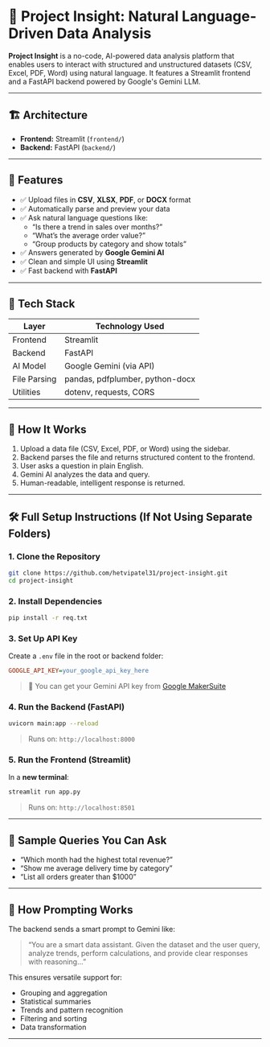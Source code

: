 # 🧠 Project Insight: Natural Language-Driven Data Analysis

**Project Insight** is a no-code, AI-powered data analysis platform that enables users to interact with structured and unstructured datasets (CSV, Excel, PDF, Word) using natural language. It features a Streamlit frontend and a FastAPI backend powered by Google's Gemini LLM.

---

## 🏗️ Architecture

- **Frontend:** Streamlit (`frontend/`)
- **Backend:** FastAPI (`backend/`)

---

## 🚀 Features

- ✅ Upload files in **CSV**, **XLSX**, **PDF**, or **DOCX** format  
- ✅ Automatically parse and preview your data  
- ✅ Ask natural language questions like:  
  - “Is there a trend in sales over months?”  
  - “What’s the average order value?”  
  - “Group products by category and show totals”  
- ✅ Answers generated by **Google Gemini AI**  
- ✅ Clean and simple UI using **Streamlit**  
- ✅ Fast backend with **FastAPI**

---

## 🧰 Tech Stack

| Layer        | Technology Used                |
|--------------|---------------------------------|
| Frontend     | Streamlit                      |
| Backend      | FastAPI                        |
| AI Model     | Google Gemini (via API)        |
| File Parsing | pandas, pdfplumber, python-docx |
| Utilities    | dotenv, requests, CORS         |

---

## 🧪 How It Works

1. Upload a data file (CSV, Excel, PDF, or Word) using the sidebar.  
2. Backend parses the file and returns structured content to the frontend.  
3. User asks a question in plain English.  
4. Gemini AI analyzes the data and query.  
5. Human-readable, intelligent response is returned.

---

## 🛠️ Full Setup Instructions (If Not Using Separate Folders)

### 1. Clone the Repository

```bash
git clone https://github.com/hetvipatel31/project-insight.git
cd project-insight
```

### 2. Install Dependencies

```bash
pip install -r req.txt
```

### 3. Set Up API Key

Create a `.env` file in the root or backend folder:

```ini
GOOGLE_API_KEY=your_google_api_key_here
```

> 🔐 You can get your Gemini API key from [Google MakerSuite](https://makersuite.google.com/app/apikey)

### 4. Run the Backend (FastAPI)

```bash
uvicorn main:app --reload
```

> Runs on: `http://localhost:8000`

### 5. Run the Frontend (Streamlit)

In a **new terminal**:

```bash
streamlit run app.py
```

> Runs on: `http://localhost:8501`

---

## 💬 Sample Queries You Can Ask

- “Which month had the highest total revenue?”  
- “Show me average delivery time by category”  
- “List all orders greater than $1000”  

---

## 🧠 How Prompting Works

The backend sends a smart prompt to Gemini like:

> “You are a smart data assistant. Given the dataset and the user query, analyze trends, perform calculations, and provide clear responses with reasoning...”

This ensures versatile support for:

- Grouping and aggregation  
- Statistical summaries  
- Trends and pattern recognition  
- Filtering and sorting  
- Data transformation

---

